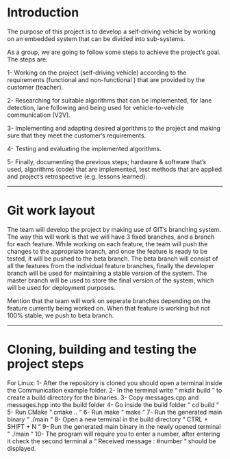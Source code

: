 # Introduction

The purpose of this project is to develop a self-driving vehicle by working on an embedded system that can be divided into sub-systems. 

As a group, we are going to follow some steps to achieve the project’s goal. The steps are:

1- Working on the project (self-driving vehicle) according to the requirements (functional and non-functional ) that are provided by the customer (teacher). 

2- Researching for suitable algorithms that can be implemented, for lane detection, lane following and being used for vehicle-to-vehicle communication (V2V).

3- Implementing and adapting desired algorithms to the project and making sure that they meet the customer’s requirements.
 
4- Testing and evaluating the implemented algorithms.

5- Finally, documenting the previous steps; hardware & software that’s used, algorithms (code) that are implemented, test methods that are applied and project’s retrospective (e.g. lessons learned).
*****************************************************************************************************

# Git work layout

The team will develop the project by making use of GIT’s branching system. The way this will work is that we will have 3 fixed branches, and a branch for each feature. While working on each feature, the team will push the changes to the appropriate branch, and once the feature is ready to be tested, it will be pushed to the beta branch. The beta branch will consist of all the features from the individual feature branches, finally the developer branch will be used for maintaining a stable version of the system. The master branch will be used to store the final version of the system, which will be used for deployment purposes.

Mention that the team will work on seperate branches depending on the feature currently being worked on. When that feature is working but not 100% stable, we push to beta branch.
****************************************************************************************************

# Cloning, building and testing the project steps

For Linux:
1- After the repository is cloned you should open a terminal inside the Communication example folder.
2- In the terminal write “ mkdir build ” to create a build directory for the binaries.
3- Copy messages.cpp and messages.hpp into the build folder
4- Go inside the build folder “ cd build “ 
5- Run CMake “ cmake .. “
6- Run make “ make ”
7- Run the generated main binary “ ./main “
8- Open a new terminal in the build directory “ CTRL + SHIFT + N “
9- Run the generated main binary in the newly opened terminal “ ./main “
10- The program will require you to enter a number, after entering it check the second terminal a “ Received message : #number “ should be displayed.
